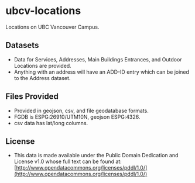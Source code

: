 ubcv-locations
==============

Locations on UBC Vancouver Campus.


Datasets
--------

* Data for Services, Addresses, Main Buildings Entrances, and Outdoor Locations are provided.
* Anything with an address will have an ADD-ID entry which can be joined to the Address dataset.


Files Provided
--------------
* Provided in geojson, csv, and file geodatabase formats.
* FGDB is ESPG:26910/UTM10N, geojson ESPG:4326.
* csv data has lat/long columns.

License
-------
* This data is made available under the Public Domain Dedication and License v1.0 whose full text can be found at: [http://www.opendatacommons.org/licenses/pddl/1.0/](http://www.opendatacommons.org/licenses/pddl/1.0/)



